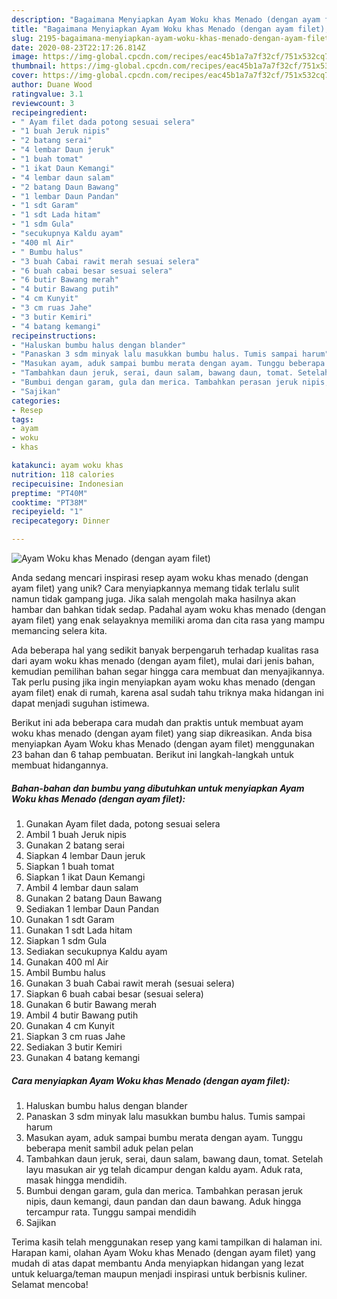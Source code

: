 ```yaml
---
description: "Bagaimana Menyiapkan Ayam Woku khas Menado (dengan ayam filet), Enak"
title: "Bagaimana Menyiapkan Ayam Woku khas Menado (dengan ayam filet), Enak"
slug: 2195-bagaimana-menyiapkan-ayam-woku-khas-menado-dengan-ayam-filet-enak
date: 2020-08-23T22:17:26.814Z
image: https://img-global.cpcdn.com/recipes/eac45b1a7a7f32cf/751x532cq70/ayam-woku-khas-menado-dengan-ayam-filet-foto-resep-utama.jpg
thumbnail: https://img-global.cpcdn.com/recipes/eac45b1a7a7f32cf/751x532cq70/ayam-woku-khas-menado-dengan-ayam-filet-foto-resep-utama.jpg
cover: https://img-global.cpcdn.com/recipes/eac45b1a7a7f32cf/751x532cq70/ayam-woku-khas-menado-dengan-ayam-filet-foto-resep-utama.jpg
author: Duane Wood
ratingvalue: 3.1
reviewcount: 3
recipeingredient:
- " Ayam filet dada potong sesuai selera"
- "1 buah Jeruk nipis"
- "2 batang serai"
- "4 lembar Daun jeruk"
- "1 buah tomat"
- "1 ikat Daun Kemangi"
- "4 lembar daun salam"
- "2 batang Daun Bawang"
- "1 lembar Daun Pandan"
- "1 sdt Garam"
- "1 sdt Lada hitam"
- "1 sdm Gula"
- "secukupnya Kaldu ayam"
- "400 ml Air"
- " Bumbu halus"
- "3 buah Cabai rawit merah sesuai selera"
- "6 buah cabai besar sesuai selera"
- "6 butir Bawang merah"
- "4 butir Bawang putih"
- "4 cm Kunyit"
- "3 cm ruas Jahe"
- "3 butir Kemiri"
- "4 batang kemangi"
recipeinstructions:
- "Haluskan bumbu halus dengan blander"
- "Panaskan 3 sdm minyak lalu masukkan bumbu halus. Tumis sampai harum"
- "Masukan ayam, aduk sampai bumbu merata dengan ayam. Tunggu beberapa menit sambil aduk pelan pelan"
- "Tambahkan daun jeruk, serai, daun salam, bawang daun, tomat. Setelah layu masukan air yg telah dicampur dengan kaldu ayam. Aduk rata, masak hingga mendidih."
- "Bumbui dengan garam, gula dan merica. Tambahkan perasan jeruk nipis, daun kemangi, daun pandan dan daun bawang. Aduk hingga tercampur rata. Tunggu sampai mendidih"
- "Sajikan"
categories:
- Resep
tags:
- ayam
- woku
- khas

katakunci: ayam woku khas 
nutrition: 118 calories
recipecuisine: Indonesian
preptime: "PT40M"
cooktime: "PT38M"
recipeyield: "1"
recipecategory: Dinner

---
```



![Ayam Woku khas Menado (dengan ayam filet)](https://img-global.cpcdn.com/recipes/eac45b1a7a7f32cf/751x532cq70/ayam-woku-khas-menado-dengan-ayam-filet-foto-resep-utama.jpg)

Anda sedang mencari inspirasi resep ayam woku khas menado (dengan ayam filet) yang unik? Cara menyiapkannya memang tidak terlalu sulit namun tidak gampang juga. Jika salah mengolah maka hasilnya akan hambar dan bahkan tidak sedap. Padahal ayam woku khas menado (dengan ayam filet) yang enak selayaknya memiliki aroma dan cita rasa yang mampu memancing selera kita.



Ada beberapa hal yang sedikit banyak berpengaruh terhadap kualitas rasa dari ayam woku khas menado (dengan ayam filet), mulai dari jenis bahan, kemudian pemilihan bahan segar hingga cara membuat dan menyajikannya. Tak perlu pusing jika ingin menyiapkan ayam woku khas menado (dengan ayam filet) enak di rumah, karena asal sudah tahu triknya maka hidangan ini dapat menjadi suguhan istimewa.


Berikut ini ada beberapa cara mudah dan praktis untuk membuat ayam woku khas menado (dengan ayam filet) yang siap dikreasikan. Anda bisa menyiapkan Ayam Woku khas Menado (dengan ayam filet) menggunakan 23 bahan dan 6 tahap pembuatan. Berikut ini langkah-langkah untuk membuat hidangannya.

<!--inarticleads1-->

##### Bahan-bahan dan bumbu yang dibutuhkan untuk menyiapkan Ayam Woku khas Menado (dengan ayam filet):

1. Gunakan  Ayam filet dada, potong sesuai selera
1. Ambil 1 buah Jeruk nipis
1. Gunakan 2 batang serai
1. Siapkan 4 lembar Daun jeruk
1. Siapkan 1 buah tomat
1. Siapkan 1 ikat Daun Kemangi
1. Ambil 4 lembar daun salam
1. Gunakan 2 batang Daun Bawang
1. Sediakan 1 lembar Daun Pandan
1. Gunakan 1 sdt Garam
1. Gunakan 1 sdt Lada hitam
1. Siapkan 1 sdm Gula
1. Sediakan secukupnya Kaldu ayam
1. Gunakan 400 ml Air
1. Ambil  Bumbu halus
1. Gunakan 3 buah Cabai rawit merah (sesuai selera)
1. Siapkan 6 buah cabai besar (sesuai selera)
1. Gunakan 6 butir Bawang merah
1. Ambil 4 butir Bawang putih
1. Gunakan 4 cm Kunyit
1. Siapkan 3 cm ruas Jahe
1. Sediakan 3 butir Kemiri
1. Gunakan 4 batang kemangi




<!--inarticleads2-->

##### Cara menyiapkan Ayam Woku khas Menado (dengan ayam filet):

1. Haluskan bumbu halus dengan blander
1. Panaskan 3 sdm minyak lalu masukkan bumbu halus. Tumis sampai harum
1. Masukan ayam, aduk sampai bumbu merata dengan ayam. Tunggu beberapa menit sambil aduk pelan pelan
1. Tambahkan daun jeruk, serai, daun salam, bawang daun, tomat. Setelah layu masukan air yg telah dicampur dengan kaldu ayam. Aduk rata, masak hingga mendidih.
1. Bumbui dengan garam, gula dan merica. Tambahkan perasan jeruk nipis, daun kemangi, daun pandan dan daun bawang. Aduk hingga tercampur rata. Tunggu sampai mendidih
1. Sajikan




Terima kasih telah menggunakan resep yang kami tampilkan di halaman ini. Harapan kami, olahan Ayam Woku khas Menado (dengan ayam filet) yang mudah di atas dapat membantu Anda menyiapkan hidangan yang lezat untuk keluarga/teman maupun menjadi inspirasi untuk berbisnis kuliner. Selamat mencoba!
